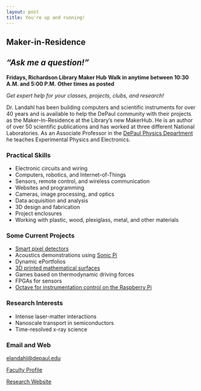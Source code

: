 ```yaml
---
layout: post
title: You're up and running!
---
```


## Maker-in-Residence 
## *“Ask me a question!”*

**Fridays, Richardson Library Maker Hub**
**Walk in anytime between 10:30 A.M. and 5:00 P.M.**
**Other times as posted**

*Get expert help for your classes, projects, clubs, and research!*

Dr. Landahl has been building computers and scientific instruments for over 40 years and is available to help the DePaul community with their projects as the Maker-In-Residence at the Library’s new MakerHub.  He is an author of over 50 scientific publications and has worked at three different National Laboratories.  As an Associate Professor in the [DePaul Physics Department](https://csh.depaul.edu/academics/physics/Pages/default.aspx) he teaches Experimental Physics and Electronics. 

### Practical Skills

  * Electronic circuits and wiring
  * Computers, robotics, and Internet-of-Things
  * Sensors, remote control, and wireless communication
  * Websites and programming
  * Cameras, image processing, and optics
  * Data acquisition and analysis
  * 3D design and fabrication
  * Project enclosures
  * Working with plastic, wood, plexiglass, metal, and other materials

### Some Current Projects

  * [Smart pixel detectors](https://doi.org/10.1107/S1600577515018044)
  * Acoustics demonstrations using [Sonic Pi](http://sonic-pi.net/)
  * Dynamic ePortfolios
  * [3D printed mathematical surfaces](https://www.thingiverse.com/thing:561757)
  * Games based on thermodynamic driving forces
  * FPGAs for sensors
  * [Octave for instrumentation control on the Raspberry Pi](https://github.com/DPU-SENS)

### Research Interests

  * Intense laser-matter interactions
  * Nanoscale transport in semiconductors
  * Time-resolved x-ray science

### Email and Web

  [elandahl@depaul.edu](mailto:elandahl@depaul.edu)

  [Faculty Profile](https://csh.depaul.edu/faculty-staff/faculty-a-z/Pages/physics/eric-landahl.aspx)

  [Research Website](https://sites.google.com/site/elandahl/Home)

